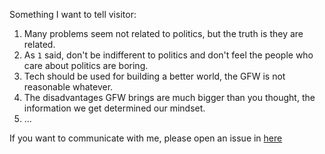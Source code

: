 Something I want to tell visitor:

1. Many problems seem not related to politics, but the truth is they are related.
2. As `1` said, don't be indifferent to politics and don't feel the people who care about politics are boring.
3. Tech should be used for building a better world, the GFW is not reasonable whatever.
4. The disadvantages GFW brings are much bigger than you thought, the information we get determined our mindset.
5. ...

If you want to communicate with me, please open an issue in [here](https://github.com/satsukk1/satsukk1/issues)
